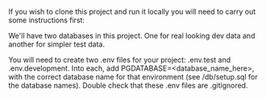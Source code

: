 If you wish to clone this project and run it locally you will need to carry out some instructions first:

We'll have two databases in this project. One for real looking dev data and another for simpler test data.

You will need to create two .env files for your project: .env.test and .env.development. Into each, add PGDATABASE=<database_name_here>, with the correct database name for that environment (see /db/setup.sql for the database names). Double check that these .env files are .gitignored.

